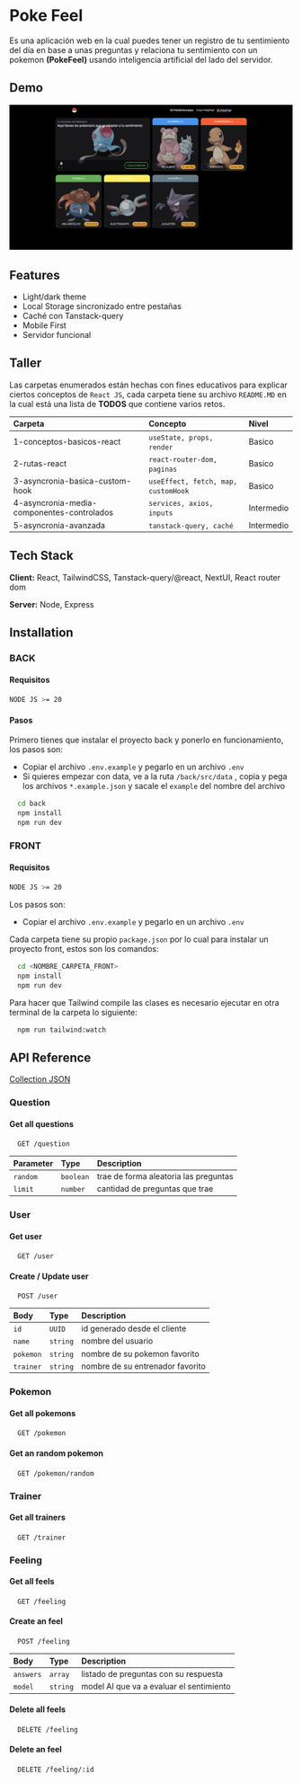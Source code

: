 
# Poke Feel

Es una aplicación web en la cual puedes tener un registro de tu sentimiento del día en base a unas preguntas y relaciona tu sentimiento con un pokemon **(PokeFeel)** usando inteligencia artificial del lado del servidor.




## Demo

![App Demo](https://github.com/dayanMichelle/poke-feel/blob/main/assets/demo.png?raw=true)


## Features

- Light/dark theme
- Local Storage sincronizado entre pestañas
- Caché con Tanstack-query
- Mobile First
- Servidor funcional


## Taller

Las carpetas enumerados están hechas con fines educativos para explicar ciertos conceptos de `React JS`, cada carpeta tiene su archivo `README.MD` en la cual está una lista de __TODOS__ que contiene varios retos.


| Carpeta                                    |  Concepto                          | Nivel      |
| :------------------------------------------| :----------------------------------| :----------|
| 1-conceptos-basicos-react                  | `useState, props, render`          | Basico     |
| 2-rutas-react                              | `react-router-dom, paginas`        | Basico     |
| 3-asyncronia-basica-custom-hook            | `useEffect, fetch, map, customHook`| Basico     |
| 4-asyncronia-media-componentes-controlados | `services, axios, inputs`          | Intermedio |
| 5-asyncronia-avanzada                      | `tanstack-query, caché`            | Intermedio |



## Tech Stack

**Client:** React, TailwindCSS, Tanstack-query/@react, NextUI, React router dom

**Server:** Node, Express


## Installation

### BACK
#### Requisitos

```bash
NODE JS >= 20
```

#### Pasos

Primero tienes que instalar el proyecto back y ponerlo en funcionamiento, los pasos son:
* Copiar el archivo `.env.example` y pegarlo en un archivo `.env`
* Si quieres empezar con data, ve a la ruta `/back/src/data` , copia y pega los archivos `*.example.json` y sacale el `example` del nombre del archivo

```bash
  cd back
  npm install
  npm run dev
```

### FRONT
#### Requisitos

```bash
NODE JS >= 20
```

Los pasos son:
* Copiar el archivo `.env.example` y pegarlo en un archivo `.env`

Cada carpeta tiene su propio `package.json` por lo cual para instalar un proyecto front, estos son los comandos:

```bash
  cd <NOMBRE_CARPETA_FRONT>
  npm install
  npm run dev
```

Para hacer que Tailwind compile las clases es necesario ejecutar en otra terminal de la carpeta lo siguiente:

```bash
  npm run tailwind:watch
```
    
## API Reference

[Collection JSON](https://github.com/dayanMichelle/poke-feel/blob/main/assets/collection.json)

### Question

#### Get all questions

```http
  GET /question
```

| Parameter | Type      | Description                           |
| :-------- | :-------  | :-------------------------            |
| `random`  | `boolean` | trae de forma aleatoria las preguntas |
| `limit`   | `number`  | cantidad de preguntas que trae        |

### User

#### Get user

```http
  GET /user
```

#### Create / Update user

```http
  POST /user
```

| Body      | Type      | Description                           |
| :-------- | :-------  | :-------------------------            |
| `id`      | `UUID`    | id generado desde el cliente          |
| `name`    | `string`  | nombre del usuario                    |
| `pokemon` | `string`  | nombre de su pokemon favorito         |
| `trainer` | `string`  | nombre de su entrenador favorito      |

### Pokemon

#### Get all pokemons

```http
  GET /pokemon
```

#### Get an random pokemon

```http
  GET /pokemon/random
```

### Trainer

#### Get all trainers

```http
  GET /trainer
```

### Feeling

#### Get all feels

```http
  GET /feeling
```

#### Create an feel

```http
  POST /feeling
```

| Body      | Type      | Description                              |
| :-------- | :-------  | :-------------------------               |
| `answers` | `array`   | listado de preguntas con su respuesta    |
| `model`   | `string`  | model AI que va a evaluar el sentimiento |

#### Delete all feels

```http
  DELETE /feeling
```

#### Delete an feel

```http
  DELETE /feeling/:id
```
